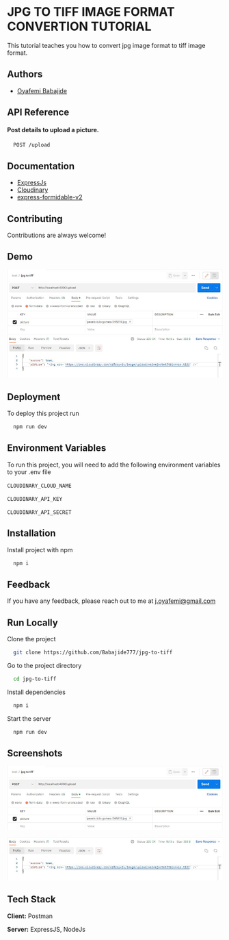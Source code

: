 # JPG TO TIFF IMAGE FORMAT CONVERTION TUTORIAL

This tutorial teaches you how to convert jpg image format to tiff image format.

## Authors

- [Oyafemi Babajide](https://github.com/Babajide777)

## API Reference

#### Post details to upload a picture.

```http
  POST /upload
```

## Documentation

- [ExpressJs](https://expressjs.com/)
- [Cloudinary](https://cloudinary.com/)
- [express-formidable-v2](https://www.npmjs.com/package/express-formidable-v2)

## Contributing

Contributions are always welcome!

## Demo

![Request](/assets/request.jpg)
![Response](/assets/response.jpg)

## Deployment

To deploy this project run

```bash
  npm run dev
```

## Environment Variables

To run this project, you will need to add the following environment variables to your .env file

`CLOUDINARY_CLOUD_NAME`

`CLOUDINARY_API_KEY`

`CLOUDINARY_API_SECRET`

## Installation

Install project with npm

```bash
  npm i
```

## Feedback

If you have any feedback, please reach out to me at j.oyafemi@gmail.com

## Run Locally

Clone the project

```bash
  git clone https://github.com/Babajide777/jpg-to-tiff
```

Go to the project directory

```bash
  cd jpg-to-tiff
```

Install dependencies

```bash
  npm i
```

Start the server

```bash
  npm run dev
```

## Screenshots

![Request](/assets/request.jpg)

![Response](/assets/response.jpg)

## Tech Stack

**Client:** Postman

**Server:** ExpressJS, NodeJs
